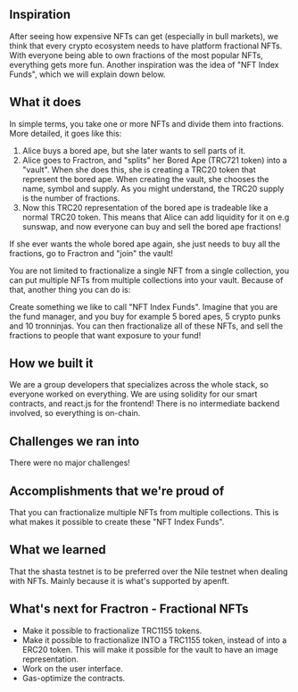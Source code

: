 ## Inspiration

After seeing how expensive NFTs can get (especially in bull markets), we think that every crypto ecosystem needs to have platform fractional NFTs. With everyone being able to own fractions of the most popular NFTs, everything gets more fun. Another inspiration was the idea of "NFT Index Funds", which we will explain down below.

## What it does

In simple terms, you take one or more NFTs and divide them into fractions. More detailed, it goes like this:

1. Alice buys a bored ape, but she later wants to sell parts of it.
2. Alice goes to Fractron, and "splits" her Bored Ape (TRC721 token) into a "vault". When she does this, she is creating a TRC20 token that represent the bored ape. When creating the vault, she chooses the name, symbol and supply. As you might understand, the TRC20 supply is the number of fractions.
3. Now this TRC20 representation of the bored ape is tradeable like a normal TRC20 token. This means that Alice can add liquidity for it on e.g sunswap, and now everyone can buy and sell the bored ape fractions!

If she ever wants the whole bored ape again, she just needs to buy all the fractions, go to Fractron and "join" the vault!

You are not limited to fractionalize a single NFT from a single collection, you can put multiple NFTs from multiple collections into your vault. Because of that, another thing you can do is:

Create something we like to call "NFT Index Funds". Imagine that you are the fund manager, and you buy for example 5 bored apes, 5 crypto punks and 10 tronninjas. You can then fractionalize all of these NFTs, and sell the fractions to people that want exposure to your fund!

## How we built it

We are a group developers that specializes across the whole stack, so everyone worked on everything. We are using solidity for our smart contracts, and react.js for the frontend! There is no intermediate backend involved, so everything is on-chain.

## Challenges we ran into

There were no major challenges!

## Accomplishments that we're proud of

That you can fractionalize multiple NFTs from multiple collections. This is what makes it possible to create these "NFT Index Funds".

## What we learned

That the shasta testnet is to be preferred over the Nile testnet when dealing with NFTs. Mainly because it is what's supported by apenft.

## What's next for Fractron - Fractional NFTs

- Make it possible to fractionalize TRC1155 tokens.
- Make it possible to fractionalize INTO a TRC1155 token, instead of into a ERC20 token. This will make it possible for the vault to have an image representation.
- Work on the user interface.
- Gas-optimize the contracts.
